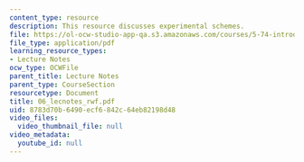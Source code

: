 ```yaml
---
content_type: resource
description: This resource discusses experimental schemes.
file: https://ol-ocw-studio-app-qa.s3.amazonaws.com/courses/5-74-introductory-quantum-mechanics-ii-spring-2004/8783d70b6490ecf6842c64eb82198d48_06_lecnotes_rwf.pdf
file_type: application/pdf
learning_resource_types:
- Lecture Notes
ocw_type: OCWFile
parent_title: Lecture Notes
parent_type: CourseSection
resourcetype: Document
title: 06_lecnotes_rwf.pdf
uid: 8783d70b-6490-ecf6-842c-64eb82198d48
video_files:
  video_thumbnail_file: null
video_metadata:
  youtube_id: null
---
```

